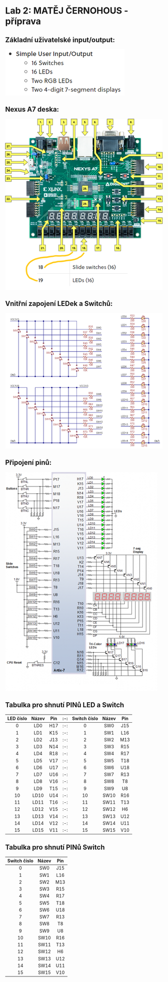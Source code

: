 # Lab 2: MATĚJ ČERNOHOUS - příprava


   ## Základní uživatelské input/output:

   ![Simple I/O](images/Simple_IO.png)

   ## Nexus A7 deska:

   ![Hardware vzhled desky](images/Nexus_board.png)

   ## Vnitřní zapojení LEDek a Switchů:

   ![LEDky a Switche](images/Switches_LEDs.png)

   ## Připojení pinů:

   ![Piny](images/Nexus_schematic.png)

   ## Tabulka pro shnutí PINů LED a Switch
   | **LED číslo** | **Název** |**Pin** | :-: | **Switch číslo** | **Název** |**Pin** |
   | :-: | :-: | :-: | :-: | :-: | :-: | :-: |
   | 0 | LD0 | H17 | :-: | 0 | SW0 | J15 |
   | 1 | LD1 | K15 | :-: | 1 | SW1 | L16 |
   | 2 | LD2 | J13 | :-: | 2 | SW2 | M13 |
   | 3 | LD3 | N14 | :-: | 3 | SW3 | R15 |
   | 4 | LD4 | R18 | :-: | 4 | SW4 | R17 |
   | 5 | LD5 | V17 | :-: | 5 | SW5 | T18 |
   | 6 | LD6 | U17 | :-: | 6 | SW6 | U18 |
   | 7 | LD7 | U16 | :-: | 7 | SW7 | R13 |
   | 8 | LD8 | V16 | :-: | 8 | SW8 | T8 |
   | 9 | LD9 | T15 | :-: | 9 | SW9 | U8 |
   | 10 | LD10 | U14 | :-: | 10 | SW10 | R16 |
   | 11 | LD11 | T16 | :-: | 11 | SW11 | T13 |
   | 12 | LD12 | V15 | :-: | 12 | SW12 | H6 |
   | 13 | LD13 | V14 | :-: | 13 | SW13 | U12 |
   | 14 | LD14 | V12 | :-: | 14 | SW14 | U11 |
   | 15 | LD15 | V11 | :-: | 15 | SW15 | V10 |
   
   ## Tabulka pro shnutí PINů Switch
   | **Switch číslo** | **Název** |**Pin** |
   | :-: | :-: | :-: |
   | 0 | SW0 | J15 |
   | 1 | SW1 | L16 |
   | 2 | SW2 | M13 |
   | 3 | SW3 | R15 |
   | 4 | SW4 | R17 |
   | 5 | SW5 | T18 |
   | 6 | SW6 | U18 |
   | 7 | SW7 | R13 |
   | 8 | SW8 | T8 |
   | 9 | SW9 | U8 |
   | 10 | SW10 | R16 |
   | 11 | SW11 | T13 |
   | 12 | SW12 | H6 |
   | 13 | SW13 | U12 |
   | 14 | SW14 | U11 |
   | 15 | SW15 | V10 |
